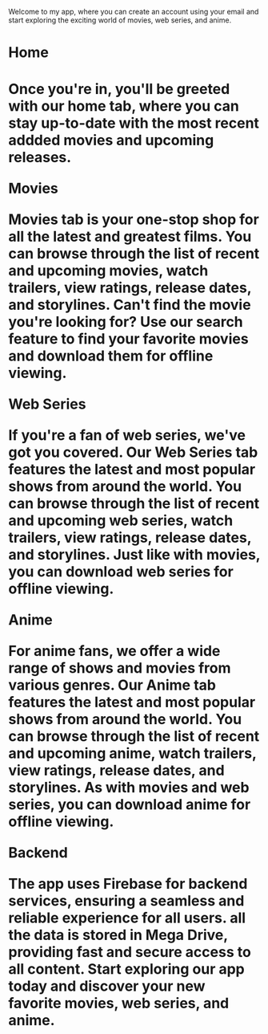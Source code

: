 Welcome to my app, where you can create an account using your email and start exploring the exciting world of movies, web series, and anime.

<h1>Home<h1>

Once you're in, you'll be greeted with our home tab, where you can stay up-to-date with the most recent addded movies and upcoming releases.

Movies

Movies tab is your one-stop shop for all the latest and greatest films. You can browse through the list of recent and upcoming movies, watch trailers, view ratings, release dates, and storylines. Can't find the movie you're looking for? Use our search feature to find your favorite movies and download them for offline viewing.

Web Series

If you're a fan of web series, we've got you covered. Our Web Series tab features the latest and most popular shows from around the world. You can browse through the list of recent and upcoming web series, watch trailers, view ratings, release dates, and storylines. Just like with movies, you can download web series for offline viewing.

Anime

For anime fans, we offer a wide range of shows and movies from various genres. Our Anime tab features the latest and most popular shows from around the world. You can browse through the list of recent and upcoming anime, watch trailers, view ratings, release dates, and storylines. As with movies and web series, you can download anime for offline viewing.

Backend

The app uses Firebase for backend services, ensuring a seamless and reliable experience for all users. all the data is stored in Mega Drive, providing fast and secure access to all content.
Start exploring our app today and discover your new favorite movies, web series, and anime.
